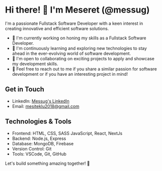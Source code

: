 # Hi there! 👋 I'm Meseret (@messug)

I'm a passionate Fullstack Software Developer with a keen interest in creating innovative and efficient software solutions.

- 🔭 I'm currently working on honing my skills as a Fullstack Software Developer.
- 🌱 I'm continuously learning and exploring new technologies to stay ahead in the ever-evolving world of software development.
- 👯 I'm open to collaborating on exciting projects to apply and showcase my development skills.
- 💬 Feel free to reach out to me if you share a similar passion for software development or if you have an interesting project in mind!

## Get in Touch
- LinkedIn: [Messug's LinkedIn](https://www.linkedin.com/in/meseret-gebrezgi-fsd739663229/)
- Email: [mesiteklu2018@gmail.com](mailto:messug@example.com)

## Technologies & Tools
- Frontend: HTML, CSS, SASS JavaScript, React, NextJs
- Backend: Node.js, Express
- Database: MongoDB, Firebase
- Version Control: Git
- Tools: VSCode, Git, GitHub

Let's build something amazing together! 🚀


<!---
messug/messug is a ✨ special ✨ repository because its `README.md` (this file) appears on your GitHub profile.
You can click the Preview link to take a look at your changes.
--->
